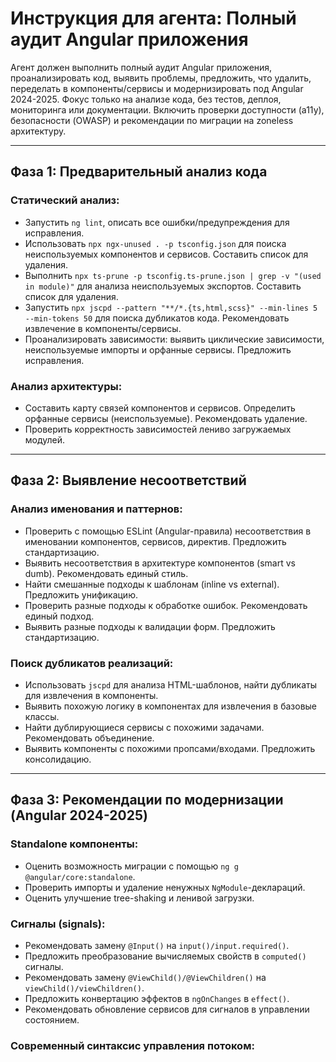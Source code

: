 # Инструкция для агента: Полный аудит Angular приложения

Агент должен выполнить полный аудит Angular приложения, проанализировать код, выявить проблемы, предложить, что удалить, переделать в компоненты/сервисы и модернизировать под Angular 2024-2025. Фокус только на анализе кода, без тестов, деплоя, мониторинга или документации. Включить проверки доступности (a11y), безопасности (OWASP) и рекомендации по миграции на zoneless архитектуру.

---

## Фаза 1: Предварительный анализ кода

### Статический анализ:
- Запустить `ng lint`, описать все ошибки/предупреждения для исправления.  
- Использовать `npx ngx-unused . -p tsconfig.json` для поиска неиспользуемых компонентов и сервисов. Составить список для удаления.  
- Выполнить `npx ts-prune -p tsconfig.ts-prune.json | grep -v "(used in module)"` для анализа неиспользуемых экспортов. Составить список для удаления.  
- Запустить `npx jscpd --pattern "**/*.{ts,html,scss}" --min-lines 5 --min-tokens 50` для поиска дубликатов кода. Рекомендовать извлечение в компоненты/сервисы.  
- Проанализировать зависимости: выявить циклические зависимости, неиспользуемые импорты и орфанные сервисы. Предложить исправления.  

### Анализ архитектуры:
- Составить карту связей компонентов и сервисов. Определить орфанные сервисы (неиспользуемые). Рекомендовать удаление.  
- Проверить корректность зависимостей лениво загружаемых модулей.  

---

## Фаза 2: Выявление несоответствий

### Анализ именования и паттернов:
- Проверить с помощью ESLint (Angular-правила) несоответствия в именовании компонентов, сервисов, директив. Предложить стандартизацию.  
- Выявить несоответствия в архитектуре компонентов (smart vs dumb). Рекомендовать единый стиль.  
- Найти смешанные подходы к шаблонам (inline vs external). Предложить унификацию.  
- Проверить разные подходы к обработке ошибок. Рекомендовать единый подход.  
- Выявить разные подходы к валидации форм. Предложить стандартизацию.  

### Поиск дубликатов реализаций:
- Использовать `jscpd` для анализа HTML-шаблонов, найти дубликаты для извлечения в компоненты.  
- Выявить похожую логику в компонентах для извлечения в базовые классы.  
- Найти дублирующиеся сервисы с похожими задачами. Рекомендовать объединение.  
- Выявить компоненты с похожими пропсами/входами. Предложить консолидацию.  

---

## Фаза 3: Рекомендации по модернизации (Angular 2024-2025)

### Standalone компоненты:
- Оценить возможность миграции с помощью `ng g @angular/core:standalone`.  
- Проверить импорты и удаление ненужных `NgModule`-деклараций.  
- Оценить улучшение tree-shaking и ленивой загрузки.  

### Сигналы (signals):
- Рекомендовать замену `@Input()` на `input()/input.required()`.  
- Предложить преобразование вычисляемых свойств в `computed()` сигналы.  
- Рекомендовать замену `@ViewChild()/@ViewChildren()` на `viewChild()/viewChildren()`.  
- Предложить конвертацию эффектов в `ngOnChanges` в `effect()`.  
- Рекомендовать обновление сервисов для сигналов в управлении состоянием.  

### Современный синтаксис управления потоком:
